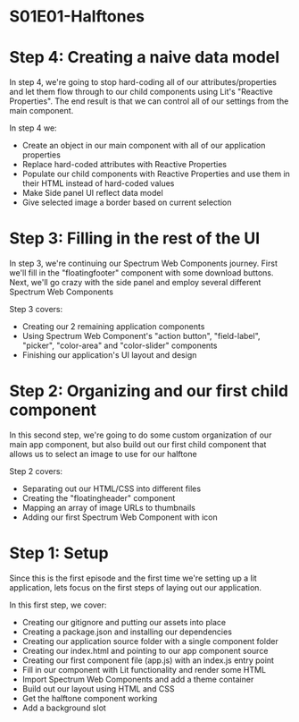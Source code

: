 # S01E01-Halftones

# Step 4: Creating a naive data model
In step 4, we're going to stop hard-coding all of our attributes/properties and let
them flow through to our child components using Lit's "Reactive Properties".
The end result is that we can control all of our settings from the main component.

In step 4 we:

- Create an object in our main component with all of our application properties
- Replace hard-coded attributes with Reactive Properties
- Populate our child components with Reactive Properties and use them in their HTML instead of hard-coded values
- Make Side panel UI reflect data model
- Give selected image a border based on current selection

# Step 3: Filling in the rest of the UI
In step 3, we're continuing our Spectrum Web Components journey. First we'll
fill in the "floatingfooter" component with some download buttons.
Next, we'll go crazy with the side panel and employ several different
Spectrum Web Components

Step 3 covers:

- Creating our 2 remaining application components
- Using Spectrum Web Component's "action button", "field-label", "picker", "color-area" and "color-slider" components
- Finishing our application's UI layout and design

# Step 2: Organizing and our first child component
In this second step, we're going to do some custom organization of our main app component,
but also build out our first child component that allows us to select an image to use for our halftone

Step 2 covers:

- Separating out our HTML/CSS into different files
- Creating the "floatingheader" component
- Mapping an array of image URLs to thumbnails
- Adding our first Spectrum Web Component with icon

# Step 1: Setup
Since this is the first episode and the first time we're setting up a lit application,
lets focus on the first steps of laying out our application.

In this first step, we cover:

- Creating our gitignore and putting our assets into place
- Creating a package.json and installing our dependencies
- Creating our application source folder with a single component folder
- Creating our index.html and pointing to our app component source
- Creating our first component file (app.js) with an index.js entry point
- Fill in our component with Lit functionality and render some HTML
- Import Spectrum Web Components and add a theme container
- Build out our layout using HTML and CSS
- Get the halftone component working
- Add a background slot



